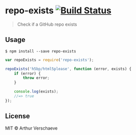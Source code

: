 # repo-exists [![Build Status](https://travis-ci.org/arthurvr/repo-exists.svg?branch=master)](https://travis-ci.org/arthurvr/repo-exists)

> Check if a GitHub repo exists

## Usage

```
$ npm install --save repo-exists
```

```js
var repoExists = require('repo-exists');

repoExists('h5bp/html5please', function (error, exists) {
	if (error) {
		throw error;
	}

	console.log(exists);
	//=> true
});
```

## License

MIT © Arthur Verschaeve
